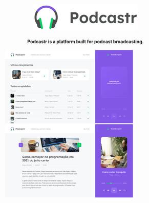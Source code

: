 <h1 align="center">
  <img alt="podcastr" title="podcastr" src=".github/logo.svg" />
</h1>

<h4 align="center">
  Podcastr is a platform built for podcast broadcasting.
</h4>

<div>
   <img src="./.github/screenshot-1.png" width="400px">
   <img src="./.github/screenshot-2.png" width="400px">
</div>
